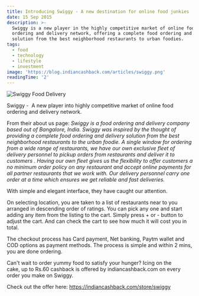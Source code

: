 ```yaml
---
title: Introducing Swiggy - A new destination for online food junkies
date: 15 Sep 2015
description: >-
  Swiggy is a new player in the highly competitive market of online food
  ordering and delivery network, offering a complete food ordering and delivery
  solution from the best neighborhood restaurants to urban foodies.
tags:
  - food
  - technology
  - lifestyle
  - investment
image: 'https://blog.indiancashback.com/articles/swiggy.png'
readingTime: '2'
---
```


![Swiggy Food Delivery](https://blog.indiancashback.com/articles/swiggy.png)


Swiggy -  A new player into highly competitive market of online food ordering and delivery network.

From their about us page:
*Swiggy is a food ordering and delivery company based out of Bangalore, India. Swiggy was inspired by the thought of providing a complete food ordering and delivery solution from the best neighborhood restaurants to the urban foodie. A single window for ordering from a wide range of restaurants, we have our own exclusive fleet of delivery personnel to pickup orders from restaurants and deliver it to customers . Having our own fleet gives us the flexibility to offer customers a no minimum order policy on any restaurant and accept online payments for all partner restaurants that we work with. Our delivery personnel carry one order at a time which ensures we get reliable and fast deliveries.*

With simple and elegant interface, they have caught our attention.

On selecting location, you are taken to a list of restaurants near to you arranged in descending order of ratings. You can pick any one and start adding any item from the listing to the cart. Simply press + or - button to adjust the cart. And can check the cart to see how much it will cost you in total.

The checkout process has Card payment, Net banking, Paytm wallet and COD options as payment methods. The process is simple and within 2 mins, you are done ordering.

Can\'t wait to order yummy food to satisfy your hunger? Icing on the cake, up to Rs.60 cashback is offered by indiancashback.com on every order you make on Swiggy.

Check out the offer here: https://indiancashback.com/store/swiggy

